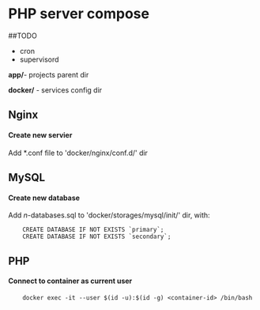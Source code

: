 # PHP server compose

##TODO
 - cron
 - supervisord

**app/**- projects parent dir

**docker/** - services config dir

## Nginx

#### Create new servier
Add *.conf file to 'docker/nginx/conf.d/' dir

## MySQL

#### Create new database
Add *n*-databases.sql to 'docker/storages/mysql/init/' dir, with:

        CREATE DATABASE IF NOT EXISTS `primary`;
        CREATE DATABASE IF NOT EXISTS `secondary`;

## PHP

#### Connect to container as current user

        docker exec -it --user $(id -u):$(id -g) <container-id> /bin/bash
